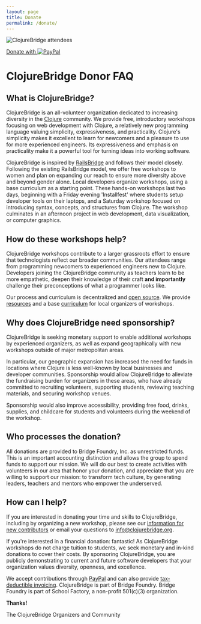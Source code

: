 ```yaml
---
layout: page
title: Donate
permalink: /donate/
---
```


![ClojureBridge attendees](../assets/images/header-donate.jpg)

<div id="paypal-button">
  <a class="button-donate" href="https://www.paypal.com/cgi-bin/webscr?cmd=_s-xclick&amp;hosted_button_id=ZMZ6KBJVU23LS">Donate with <img alt="PayPal" src="https://www.paypalobjects.com/webstatic/en_US/i/buttons/PP_logo_h_100x26.png">
  </a>
</div>

# ClojureBridge Donor FAQ

## What is ClojureBridge?

ClojureBridge is an all-volunteer organization dedicated to increasing diversity in the [Clojure](http://clojure.org/) community. We provide free, introductory workshops focusing on web development with Clojure, a relatively new programming language valuing simplicity, expressiveness, and practicality. Clojure's simplicity makes it excellent to learn for newcomers and a pleasure to use for more experienced engineers. Its expressiveness and emphasis on practicality make it a powerful tool for turning ideas into working software.

ClojureBridge is inspired by [RailsBridge](http://railsbridge.org/) and follows their model closely. Following the existing RailsBridge model, we offer free workshops to women and plan on expanding our reach to ensure more diversity above and beyond gender alone. Local developers organize workshops, using a base curriculum as a starting point. These hands-on workshops last two days, beginning with a Friday evening 'Installfest' where students setup developer tools on their laptops, and a Saturday workshop focused on introducing syntax, concepts, and structures from Clojure. The workshop culminates in an afternoon project in web development, data visualization, or computer graphics.

## How do these workshops help?

ClojureBridge workshops contribute to a larger grassroots effort to ensure that technologists reflect our broader communities. Our attendees range from programming newcomers to experienced engineers new to Clojure. Developers joining the ClojureBridge community as teachers learn to be more empathetic, deepen their knowledge of their craft **and importantly** challenge their preconceptions of what a programmer looks like.

Our process and curriculum is decentralized and [open source](https://github.com/clojurebridge). We provide [resources](https://github.com/ClojureBridge/organizing) and a base [curriculum](https://github.com/ClojureBridge/curriculum) for local organizers of workshops.

## Why does ClojureBridge need sponsorship?

ClojureBridge is seeking monetary support to enable additional workshops by experienced organizers, as well as expand geographically with new workshops outside of major metropolitan areas.

In particular, our geographic expansion has increased the need for funds in locations where Clojure is less well-known by local businesses and developer communities. Sponsorship would allow ClojureBridge to alleviate the fundraising burden for organizers in these areas, who have already committed to recruiting volunteers, supporting students, reviewing teaching materials, and securing workshop venues.

Sponsorship would also improve accessibility, providing free food, drinks, supplies, and childcare for students and volunteers during the weekend of the workshop.

## Who processes the donation?

All donations are provided to Bridge Foundry, Inc. as unrestricted funds. This is an important accounting distinction and allows the group to spend funds to support our mission. We will do our best to create activities with volunteers in our area that honor your donation, and appreciate that you are willing to support our mission: to transform tech culture, by generating leaders, teachers and mentors who empower the underserved.

## How can I help?

If you are interested in donating your time and skills to ClojureBridge, including by organizing a new workshop, please see our [information for new contributors](http://www.clojurebridge.org/get-involved) or email your questions to <info@clojurebridge.org>.

If you're interested in a financial donation: fantastic! As ClojureBridge workshops do not charge tuition to students, we seek monetary and in-kind donations to cover their costs. By sponsoring ClojureBridge, you are publicly demonstrating to current and future software developers that your organization values diversity, openness, and excellence.

We accept contributions through [PayPal](https://www.paypal.com/cgi-bin/webscr?cmd=_s-xclick&hosted_button_id=3L8RHEQS3QHPA) and can also provide [tax-deductible invoicing](https://docs.google.com/forms/d/1gu6WG2Nifj_579VhML_KZWpvi0bM0YpqsgZptSmU6Lw/viewform). ClojureBridge is part of Bridge Foundry. Bridge Foundry is part of School Factory, a non-profit 501(c)(3) organization.

**Thanks!**

The ClojureBridge Organizers and Community
